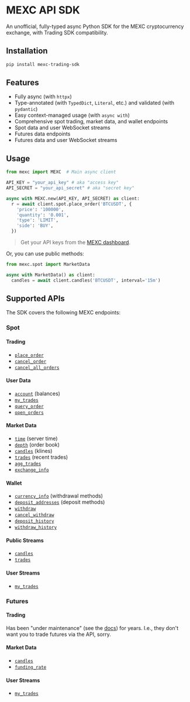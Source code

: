 # MEXC API SDK

An unofficial, fully-typed async Python SDK for the MEXC cryptocurrency exchange, with Trading SDK compatibility.

## Installation

```bash
pip install mexc-trading-sdk
```

## Features

- Fully async (with `httpx`)
- Type-annotated (with `TypedDict`, `Literal`, etc.) and validated (with `pydantic`)
- Easy context-managed usage (with `async with`)
- Comprehensive spot trading, market data, and wallet endpoints
- Spot data and user WebSocket streams
- Futures data endpoints
- Futures data and user WebSocket streams

## Usage

```python
from mexc import MEXC  # Main async client

API_KEY = "your_api_key" # aka "access key"
API_SECRET = "your_api_secret" # aka "secret key"

async with MEXC.new(API_KEY, API_SECRET) as client:
  r = await client.spot.place_order('BTCUSDT', {
    'price': '100000',
    'quantity': '0.001',
    'type': 'LIMIT',
    'side': 'BUY',
  })
```

> Get your API keys from the [MEXC dashboard](https://www.mexc.com/user/openapi).

Or, you can use public methods:

```python
from mexc.spot import MarketData

async with MarketData() as client:
  candles = await client.candles('BTCUSDT', interval='15m')
```

## Supported APIs

The SDK covers the following MEXC endpoints:

### Spot

#### Trading
- [`place_order`](mexc/src/mexc/spot/trading/place_order.py)
- [`cancel_order`](mexc/src/mexc/spot/trading/cancel_order.py)
- [`cancel_all_orders`](mexc/src/mexc/spot/trading/cancel_all_orders.py)

#### User Data
- [`account`](mexc/src/mexc/spot/user_data/account.py) (balances)
- [`my_trades`](mexc/src/mexc/spot/user_data/my_trades.py)
- [`query_order`](mexc/src/mexc/spot/user_data/query_order.py)
- [`open_orders`](mexc/src/mexc/spot/user_data/open_orders.py)

#### Market Data
- [`time`](mexc/src/mexc/spot/market_data/time.py) (server time)
- [`depth`](mexc/src/mexc/spot/market_data/depth.py) (order book)
- [`candles`](mexc/src/mexc/spot/market_data/candles.py) (klines)
- [`trades`](mexc/src/mexc/spot/market_data/trades.py) (recent trades)
- [`agg_trades`](mexc/src/mexc/spot/market_data/agg_trades.py)
- [`exchange_info`](mexc/src/mexc/spot/market_data/exchange_info.py)

#### Wallet
- [`currency_info`](mexc/src/mexc/wallet/currency_info.py) (withdrawal methods)
- [`deposit_addresses`](mexc/src/mexc/wallet/deposit_addresses.py) (deposit methods)
- [`withdraw`](mexc/src/mexc/wallet/withdraw.py)
- [`cancel_withdraw`](mexc/src/mexc/wallet/cancel_withdraw.py)
- [`deposit_history`](mexc/src/mexc/wallet/deposit_history.py)
- [`withdraw_history`](mexc/src/mexc/wallet/withdraw_history.py)

#### Public Streams
- [`candles`](mexc/src/mexc/spot/streams/market/candles.py)
- [`trades`](mexc/src/mexc/spot/streams/market/trades.py)

#### User Streams
- [`my_trades`](mexc/src/mexc/spot/streams/user/my_trades.py)

### Futures

#### Trading

Has been "under maintenance" (see the [docs](https://mexcdevelop.github.io/apidocs/contract_v1_en/#order-under-maintenance)) for years. I.e., they don't want you to trade futures via the API, sorry.

#### Market Data
- [`candles`](mexc/src/mexc/futures/market_data/candles.py)
- [`funding_rate`](mexc/src/mexc/futures/market_data/funding_rate.py)

#### User Streams
- [`my_trades`](mexc/src/mexc/futures/streams/user/my_trades.py)